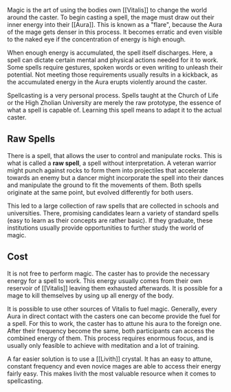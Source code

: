 Magic is the art of using the bodies own [[Vitalis]] to change the world around the caster. To begin casting a spell, the mage must draw out their inner energy into their [[Aura]]. This is known as a "flare", because the Aura of the mage gets denser in this process. It becomes erratic and even visible to the naked eye if the concentration of energy is high enough. 

When enough energy is accumulated, the spell itself discharges. Here, a spell can dictate certain mental and physical actions needed for it to work. Some spells require gestures, spoken words or even writing to unleash their potential. Not meeting those requirements usually results in a kickback, as the accumulated energy in the Aura erupts violently around the caster. 

Spellcasting is a very personal process. Spells taught at the Church of Life or the High Zholian University are merely the raw prototype, the essence of what a spell is capable of. Learning this spell means to adapt it to the actual caster. 
## Raw Spells
There is a spell, that allows the user to control and manipulate rocks. This is what is called a **raw spell**, a spell without interpretation. A veteran warrior might punch against rocks to form them into projectiles that accelerate towards an enemy but a dancer might incorporate the spell into their dances and manipulate the ground to fit the movements of them. Both spells originate at the same point, but evolved differently for both users. 

This led to a large collection of raw spells that are collected in schools and universities. There, promising candidates learn a variety of standard spells (easy to learn as their concepts are rather basic). If they graduate, these institutions usually provide opportunities to further study the world of magic. 
## Cost
It is not free to perform magic. The caster has to provide the necessary energy for a spell to work. This energy usually comes from their own reservoir of [[Vitalis]] leaving them exhausted afterwards. It is possible for a mage to kill themselves by using up all energy of the body.

It is possible to use other sources of Vitalis to fuel magic. Generally, every Aura in direct contact with the casters one can become provide the fuel for a spell. For this to work, the caster has to attune his aura to the foreign one. After their frequency become the same, both participants can access the combined energy of them. This process requires enormous focus, and is usually only feasible to achieve with meditation and a lot of training. 

A far easier solution is to use a [[Livith]] crystal. It has an easy to attune, constant frequency and even novice mages are able to access their energy fairly easy.  This makes livith the most valuable resource when it comes to spellcasting. 